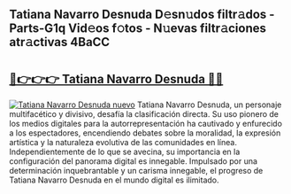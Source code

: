 ## Tatiana Navarro Desnuda D𝚎sn𝚞dos filtr𝚊dos - Parts-G1q Vid𝚎os f𝚘tos - N𝚞evas filtr𝚊ciones atr𝚊ctivas 4BaCC

# <h2><a href="http://mbdhb2z.tromn.icu/?c=Tatiana+Navarro+Desnuda">🔗👉👉👉 Tatiana Navarro Desnuda 🔗🔗</a></h2>

[![Tatiana Navarro Desnuda nuevo](https://i.imgur.com/pEAQMta.gif)](http://mbdhb2z.tromn.icu/?c=Tatiana+Navarro+Desnuda)
Tatiana Navarro Desnuda, un personaje multifacético y divisivo, desafía la clasificación directa. Su uso pionero de los medios digitales para la autorrepresentación ha cautivado y enfurecido a los espectadores, encendiendo debates sobre la moralidad, la expresión artística y la naturaleza evolutiva de las comunidades en línea. Independientemente de lo que se avecina, su importancia en la configuración del panorama digital es innegable. Impulsado por una determinación inquebrantable y un carisma innegable, el progreso de Tatiana Navarro Desnuda en el mundo digital es ilimitado.
